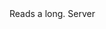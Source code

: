 <function name="ReadLong" parent="bf_read" type="classfunc">
	<description>
		Reads a long.
		<added version="0.4"></added>
	</description>
	<realm>Server</realm>
	<rets>
		<ret name="value" type="number"></ret>
	</rets>
</function>